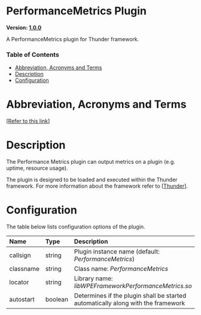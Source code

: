 <!-- Generated automatically, DO NOT EDIT! -->
<a name="PerformanceMetrics_Plugin"></a>
# PerformanceMetrics Plugin

**Version: [1.0.0]()**

A PerformanceMetrics plugin for Thunder framework.

### Table of Contents

- [Abbreviation, Acronyms and Terms](#Abbreviation,_Acronyms_and_Terms)
- [Description](#Description)
- [Configuration](#Configuration)

<a name="Abbreviation,_Acronyms_and_Terms"></a>
# Abbreviation, Acronyms and Terms

[[Refer to this link](userguide/aat.md)]

<a name="Description"></a>
# Description

The Performance Metrics plugin can output metrics on a plugin (e.g. uptime, resource usage).

The plugin is designed to be loaded and executed within the Thunder framework. For more information about the framework refer to [[Thunder](#Thunder)].

<a name="Configuration"></a>
# Configuration

The table below lists configuration options of the plugin.

| Name | Type | Description |
| :-------- | :-------- | :-------- |
| callsign | string | Plugin instance name (default: *PerformanceMetrics*) |
| classname | string | Class name: *PerformanceMetrics* |
| locator | string | Library name: *libWPEFrameworkPerformanceMetrics.so* |
| autostart | boolean | Determines if the plugin shall be started automatically along with the framework |


